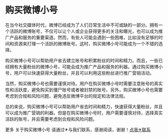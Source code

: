 # 购买微博小号

在当今社交媒体时代，微博已经成为了人们日常生活中不可或缺的一部分。拥有一个活跃的微博账号，不仅可以让个人或企业获得更多的关注和曝光，也可以成为推广产品和服务的重要渠道。然而，有些人可能会遇到一些困难，比如没有足够的时间和资源来打理一个活跃的微博账号。这时，购买微博小号可能成为一个不错的选择。

购买微博小号可以帮助用户省去建立账号和积累粉丝的时间和精力。而且，一些已经拥有大量粉丝的微博小号，可能会成为推广产品和服务的利器。通过购买微博小号，用户可以快速获得大量粉丝，并且可以利用这些粉丝进行推广营销活动。

当然，购买微博小号也需要谨慎对待。用户在购买微博小号时需要注意账号的真实性和活跃度，避免购买到僵尸账号或者被封禁的账号。另外，购买微博小号也需要考虑到合规和风险问题，避免违反微博平台的规定和法律法规。

总的来说，购买微博小号可以帮助用户省去时间和精力，快速获得大量粉丝，并且可以成为推广营销的利器。但是在购买微博小号时，用户需要谨慎对待，选择真实活跃的账号，并且需要考虑到合规和风险问题。

更多 关于购买微博小号 请通过✈与我们联系，感谢阅读，谢谢！[点我✈联系](https://d.k02.cc)
